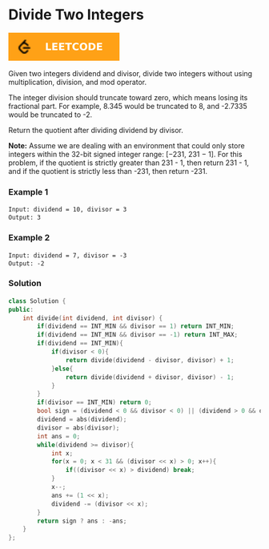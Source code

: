 # Divide Two Integers

[![Problem Link](../assets/lc.svg)](https://leetcode.com/problems/divide-two-integers/)

Given two integers dividend and divisor, divide two integers without using multiplication, division, and mod operator.

The integer division should truncate toward zero, which means losing its fractional part. For example, 8.345 would be truncated to 8, and -2.7335 would be truncated to -2.

Return the quotient after dividing dividend by divisor.

**Note:** Assume we are dealing with an environment that could only store integers within the 32-bit signed integer range: [−231, 231 − 1]. For this problem, if the quotient is strictly greater than 231 - 1, then return 231 - 1, and if the quotient is strictly less than -231, then return -231.

### Example 1
```
Input: dividend = 10, divisor = 3
Output: 3
```

### Example 2
```
Input: dividend = 7, divisor = -3
Output: -2
```

### Solution
```cpp
class Solution {
public:
    int divide(int dividend, int divisor) {
        if(dividend == INT_MIN && divisor == 1) return INT_MIN;
        if(dividend == INT_MIN && divisor == -1) return INT_MAX;
        if(dividend == INT_MIN){
            if(divisor < 0){
                return divide(dividend - divisor, divisor) + 1;
            }else{
                return divide(dividend + divisor, divisor) - 1;
            }
        }
        if(divisor == INT_MIN) return 0;
        bool sign = (dividend < 0 && divisor < 0) || (dividend > 0 && divisor > 0);
        dividend = abs(dividend);
        divisor = abs(divisor);
        int ans = 0;
        while(dividend >= divisor){
            int x;
            for(x = 0; x < 31 && (divisor << x) > 0; x++){
                if((divisor << x) > dividend) break;
            }
            x--;
            ans += (1 << x);
            dividend -= (divisor << x);
        }
        return sign ? ans : -ans;
    }
};
```


